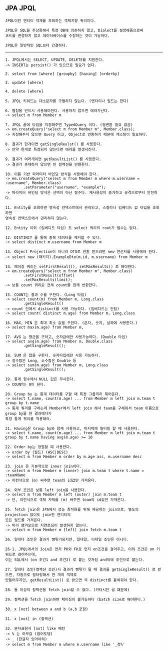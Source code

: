 ## JPA JPQL

    JPQL이란 엔티티 객체를 조회하는 객체지향 쿼리이다.
    
    JPQL은 SQL을 추상화해서 특정 DB에 의존하지 않고, Dialect를 설정해줌으로써
    코드를 변경하지 않고 데이터베이스를 수정하는 것이 가능하다.
    
    JPQL은 일반적인 SQL보다 간결하다.

---

    1. JPQL에서는 SELECT, UPDATE, DELETE를 지원한다.
    -> INSERT는 persist() 가 있으므로 필요가 없다.

    2. select from [where] [groupby] [having] [orderby]

    3. update [where]

    4. delete [where]

    5. JPQL 키워드는 대소문자를 구별하지 않는다. (엔티티나 필드는 한다)

    6. 별칭을 반드시 사용해야한다. 사용하지 않으면 에러가난다.
    -> select m from Member m

    7. JPQL 끝에 타입을 지정해주면 TypedQuery 이다. (형변환 필요 없음)
    -> em.createQuery("select m from Member m", Member.class);
    -> 지정해주지 않으면 Query 이고, Object로 반환하기 때문에 캐스팅이 필요하다.

    8. 결과가 한개이면 getSingleReulst() 를 사용한다.
    -> 만약 한개로 특정되지 않는다면 에러를 발생시킨다.

    9. 결과가 여러개이면 getResultList() 를 사용한다.
    -> 결과가 존재하지 않으면 빈 컬렉션을 반환한다.

    10. 이름 기반 파라미터 바인딩 방식을 사용해야 한다.
    -> em.createQuery("select m from Member m where m.username = :username", Member.class)
            .setParameter("username", "example");
    -> 파라미터 바인딩 방식은 선택이 아닌 필수다. 재사용성이 증가하고 공격으로부터 안전하다.

    11. Entity를 조회하면 영속성 컨텍스트에서 관리되고, 스칼라나 임베디드 값 타입을 조회하면
    영속성 컨텍스트에서 관리하지 않는다.

    12. Entity 이외 (임베디드 타입) 도 select 쿼리의 root가 될수는 없다.

    12. DISTINCT 를 통해 중복 데이터를 제거할 수 있다.
    -> select distinct m.username from Member m

    13. Object Projection이 아니라 DTO로 반환 받으려면 new 연산자를 사용해야 한다.
    -> select new (패키지).ExampleDto(m.id, m.username) from Member m

    14. 페이징 쿼리는 setFirstResult(), setMaxResults() 로 해야한다.
    -> em.createQuery("select m from Member m", Member.class)
            .setFirstResult(offset)
            .setMaxResults(limit);
    -> 보통 count 쿼리로 전체 count를 함께 반환한다.

    15. COUNT는 결과 수를 구한다. (Long 타입)
    -> select count(m) from Member m, Long.class
            .getSingleResult() 
    -> count 안에서 distinct를 사용 가능하다. (임베디드는 안됨)
    -> select count( distinct m.age) from Member m, Long.class 

    16. MAX, MIN 은 최대 최소 값을 구한다. (문자, 숫자, 날짜에 사용한다.)
    -> select max(m.age) from Member m,

    17. AVG 는 평균을 구하고, 숫자값에만 사용가능하다. (Double 타입)
    -> select avg(m.age) from Member m, Double.class
            .getSingleResult();

    18. SUM 은 합을 구한다. 숫자타입에만 사용 가능하다.
    -> 정수합은 Long, 소수합은 Double 등
    -> select sum(m.age) from Member m, Long.class
            .getSingleResult();

    19. 통계 함수에서 NULL 값은 무시한다.
    -> COUNT는 0이 된다.

    20. Group by 는 통계 데이터를 구할 때 특정 그룹끼리 묶어준다.
    -> select t.name, count(m.age) ... from Member m left join m.team t group by t.name
    -> 통계 쿼리를 구하는데 Member에서 left join 해서 team을 구해와서 team 이름으로 group by를 한 결과에다가
    특정 통계 쿼리를 적용해라.

    21. Having은 Group by와 함께 사용하고, 마지막에 필터링 할 때 사용한다.
    -> select t.name, count(m.age) ... from Member m left join m.team t group by t.name having avg(m.age) >= 10

    22. Order by는 정렬할 때 사용한다.
    -> order by (필드) (ASC|DESC)
    -> select m from Member m order by m.age asc, m.username desc

    23. join 은 기본적으로 inner join이다.
    -> select m from Member m (inner) join m.team t where t.name = :teamName
    -> 이런식으로 (m) 써주면 team의 id값만 가져온다.

    24. 외부 조인은 보통 left join을 사용한다.
    -> select m from Member m left (outer) join m.team t
    -> 단, 이런식으로 객체 자체를 (m) 써주면 team의 id값만 가져온다.

    25. fetch join은 JPA에서 성능 최적화를 위해 제공하는 join으로, 별도의 projection 없이도 join한 엔티티의
    모든 필드를 가져온다.
    -> 미리 땡겨오므로 지연로딩이 발생하지 않는다.
    -> select m from Member m [left] join fetch m.team t

    26. 일대다 조인은 결과가 뻥튀기되지만, 일대일, 다대일 조인은 아니다.

    26-1. JPQL에서의 Join은 먼저 PK와 FK로 먼저 on조건을 걸어주고, 이외 조건은 on 키워드로 걸어주는데,
    이는 SQL에서 (on 조건1 and 조건2) 로 붙는 것처럼 and뒤에 조건으로 붙는다.

    27. 일대다 조인(컬렉션 조인)시 결과가 뻥튀기 될 때 결과를 getSingleResult() 로 받으면, 자동으로 필터링해서 한 개의 객체로
    만들어주지만, getResultList() 로 받으면 꼭 distinct를 붙여줘야 한다.

    28. 둘 이상의 컬렉션을 fetch join할 수 없다. (카타시안 곱 떄문에)

    29. 컬렉션을 fetch join하면 페이징이 불가능하다 (batch size로 해야한다.)

    30. x [not] between a and b (a,b 포함)

    31. x [not] in (컬렉션)

    32. 문자표현식 [not] like 패턴
    -> % 는 아무값 (없어도댐)
    -> _ (한글자 있어야하)
    -> select m from Member m where m.username like '_정%'

    